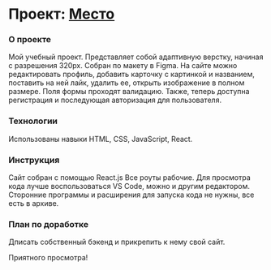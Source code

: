 # Проект: [Место](https://scanlin-prog.github.io/react-mesto-auth "Сайт от Ротаря")

### О проекте

   Мой учебный проект. Представляет собой адаптивную верстку, начиная с разрешения 320px.
   Собран по макету в Figma.
   На сайте можно редактировать профиль, добавить карточку с картинкой и названием, поставить на ней лайк, удалить ее, открыть изображение в полном размере. Поля формы проходят валидацию.
   Также, теперь доступна регистрация и последующая авторизация для пользователя.

### Технологии

   Использованы навыки HTML, CSS, JavaScript, React.


### Инструкция

   Сайт собран с помощью React.js
   Все роуты рабочие.
   Для просмотра кода лучше воспользоваться VS Code, можно и другим редактором.
   Сторонние программы и расширения для запуска кода не нужны, все есть в архиве.

### План по доработке

   Дписать собственный бэкенд и прикрепить к нему свой сайт.
    
   
Приятного просмотра!